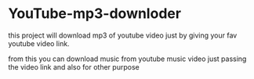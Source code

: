 # YouTube-mp3-downloder
this project will download mp3 of youtube video just by giving your fav youtube video link.

from this you can download music from youtube music video just passing the video link and also for other purpose
